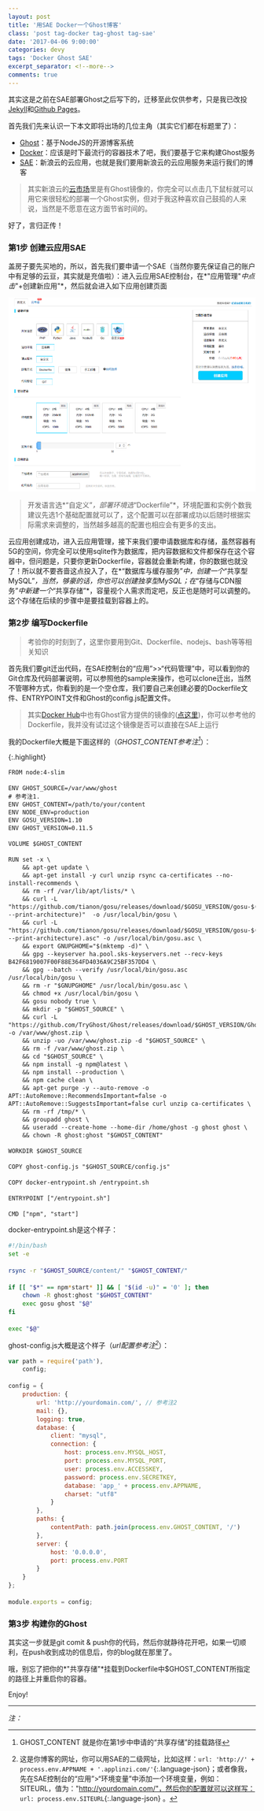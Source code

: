 ```yaml
---
layout: post
title: '用SAE Docker一个Ghost博客'
class: 'post tag-docker tag-ghost tag-sae'
date: '2017-04-06 9:00:00'
categories: devy
tags: 'Docker Ghost SAE'
excerpt_separator: <!--more-->
comments: true
---
```


其实这是之前在SAE部署Ghost之后写下的，迁移至此仅供参考，只是我已改投[Jekyll](https://jekyllrb.com)和[Github Pages](https://pages.github.com/)。

<!--more-->

首先我们先来认识一下本文即将出场的几位主角（其实它们都在标题里了）：

* [Ghost](https://ghost.org/)：基于NodeJS的开源博客系统
* [Docker](https://www.docker.com/)：应该是时下最流行的容器技术了吧，我们要基于它来构建Ghost服务
* [SAE](http://www.sinacloud.com/sae.html)：新浪云的云应用，也就是我们要用新浪云的云应用服务来运行我们的博客

> 其实新浪云的[云市场](http://sae.sina.com.cn/?m=appmarket&a=index)里是有Ghost镜像的，你完全可以点击几下鼠标就可以用它来很轻松的部署一个Ghost实例，但对于我这种喜欢自己鼓捣的人来说，当然是不愿意在这方面节省时间的。

好了，言归正传！

### 第1步 创建云应用SAE

盖房子要先买地的，所以，首先我们要申请一个SAE（当然你要先保证自己的账户中有足够的云豆，其实就是充值啦）：进入云应用SAE控制台，在*"应用管理"*中点击*"+创建新应用"*，然后就会进入如下应用创建页面

![创建云应用](/assets/images/2017/04/create-sae.png)

> 开发语言选*“自定义”*，部署环境选*“Dockerfile”*，环境配置和实例个数我建议先选1个基础配置就可以了，这个配置可以在部署成功以后随时根据实际需求来调整的，当然越多越高的配置也相应会有更多的支出。

云应用创建成功，进入云应用管理，接下来我们要申请数据库和存储，虽然容器有5G的空间，你完全可以使用sqlite作为数据库，把内容数据和文件都保存在这个容器中，但问题是，只要你更新Dockerfile，容器就会重新构建，你的数据也就没了！所以就不要吝啬这点投入了，在*“数据库与缓存服务”*中，创建一个*“共享型MySQL”*，当然，够豪的话，你也可以创建独享型MySQL；在*“存储与CDN服务”*中新建一个*“共享存储”*，容量视个人需求而定吧，反正也是随时可以调整的。这个存储在后续的步骤中是要挂载到容器上的。

### 第2步 编写Dockerfile

> 考验你的时刻到了，这里你要用到Git、Dockerfile、nodejs、bash等等相关知识

首先我们要git迁出代码，在SAE控制台的“应用”>>“代码管理”中，可以看到你的Git仓库及代码部署说明，可以参照他的sample来操作，也可以clone迁出，当然不管哪种方式，你看到的是一个空仓库，我们要自己来创建必要的Dockerfile文件、ENTRYPOINT文件和Ghost的config.js配置文件。

> 其实[Docker Hub](https://hub.docker.com/)中也有Ghost官方提供的镜像的([点这里](https://hub.docker.com/_/ghost/))，你可以参考他的Dockerfile，我并没有试过这个镜像是否可以直接在SAE上运行

我的Dockerfile大概是下面这样的（*GHOST_CONTENT参考注[^1]*）：

{:.highlight}
```docker
FROM node:4-slim

ENV GHOST_SOURCE=/var/www/ghost 
# 参考注1.
ENV GHOST_CONTENT=/path/to/your/content
ENV NODE_ENV=production
ENV GOSU_VERSION=1.10 
ENV GHOST_VERSION=0.11.5

VOLUME $GHOST_CONTENT

RUN set -x \
    && apt-get update \
    && apt-get install -y curl unzip rsync ca-certificates --no-install-recommends \
    && rm -rf /var/lib/apt/lists/* \
	&& curl -L "https://github.com/tianon/gosu/releases/download/$GOSU_VERSION/gosu-$(dpkg --print-architecture)"  -o /usr/local/bin/gosu \
	&& curl -L "https://github.com/tianon/gosu/releases/download/$GOSU_VERSION/gosu-$(dpkg --print-architecture).asc" -o /usr/local/bin/gosu.asc \
	&& export GNUPGHOME="$(mktemp -d)" \
	&& gpg --keyserver ha.pool.sks-keyservers.net --recv-keys B42F6819007F00F88E364FD4036A9C25BF357DD4 \
	&& gpg --batch --verify /usr/local/bin/gosu.asc /usr/local/bin/gosu \
	&& rm -r "$GNUPGHOME" /usr/local/bin/gosu.asc \
	&& chmod +x /usr/local/bin/gosu \
	&& gosu nobody true \
    && mkdir -p "$GHOST_SOURCE" \
    && curl -L "https://github.com/TryGhost/Ghost/releases/download/$GHOST_VERSION/Ghost-$GHOST_VERSION.zip" -o /var/www/ghost.zip \
    && unzip -uo /var/www/ghost.zip -d "$GHOST_SOURCE" \
    && rm -f /var/www/ghost.zip \
    && cd "$GHOST_SOURCE" \
    && npm install -g npm@latest \
    && npm install --production \
    && npm cache clean \
    && apt-get purge -y --auto-remove -o APT::AutoRemove::RecommendsImportant=false -o APT::AutoRemove::SuggestsImportant=false curl unzip ca-certificates \
    && rm -rf /tmp/* \
    && groupadd ghost \
    && useradd --create-home --home-dir /home/ghost -g ghost ghost \
    && chown -R ghost:ghost "$GHOST_CONTENT"

WORKDIR $GHOST_SOURCE

COPY ghost-config.js "$GHOST_SOURCE/config.js"

COPY docker-entrypoint.sh /entrypoint.sh

ENTRYPOINT ["/entrypoint.sh"]

CMD ["npm", "start"]
```

docker-entrypoint.sh是这个样子：

```bash
#!/bin/bash
set -e

rsync -r "$GHOST_SOURCE/content/" "$GHOST_CONTENT/"

if [[ "$*" == npm*start* ]] && [ "$(id -u)" = '0' ]; then
	chown -R ghost:ghost "$GHOST_CONTENT"
    exec gosu ghost "$@"
fi

exec "$@"
```

ghost-config.js大概是这个样子（*url配置参考注[^2]*）：


```javascript
var path = require('path'),
    config;

config = {
    production: {
        url: 'http://yourdomain.com/', // 参考注2
        mail: {},
        logging: true,
        database: {
            client: "mysql",
            connection: {
                host: process.env.MYSQL_HOST,
                port: process.env.MYSQL_PORT,
                user: process.env.ACCESSKEY,
                password: process.env.SECRETKEY,
                database: 'app_' + process.env.APPNAME,
                charset: "utf8"
            }
        },
        paths: {
            contentPath: path.join(process.env.GHOST_CONTENT, '/')
        },
        server: {
            host: '0.0.0.0',
            port: process.env.PORT
        }
    }
};

module.exports = config;
```


### 第3步 构建你的Ghost

其实这一步就是git comit & push你的代码，然后你就静待花开吧，如果一切顺利，在push收到成功的信息后，你的blog就在那里了。

哦，别忘了把你的*"共享存储"*挂载到Dockerfile中$GHOST_CONTENT所指定的路径上并重启你的容器。

Enjoy!

---

*注：*

[^1]: GHOST_CONTENT 就是你在第1步中申请的“共享存储”的挂载路径

[^2]: 这是你博客的网址，你可以用SAE的二级网址，比如这样：`url: 'http://' + process.env.APPNAME + '.applinzi.com/'`{:.language-json}；或者像我，先在SAE控制台的“应用”>“环境变量”中添加一个环境变量，例如：SITEURL，值为："http://yourdomain.com/"，然后你的配置就可以这样写： `url: process.env.SITEURL`{:.language-json} 。